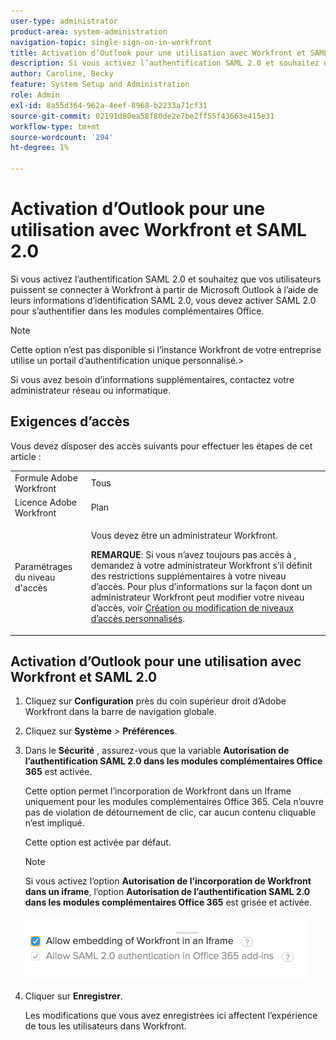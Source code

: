 ```yaml
---
user-type: administrator
product-area: system-administration
navigation-topic: single-sign-on-in-workfront
title: Activation d’Outlook pour une utilisation avec Workfront et SAML 2.0
description: Si vous activez l’authentification SAML 2.0 et souhaitez que vos utilisateurs puissent se connecter à Workfront à partir de Microsoft Outlook à l’aide de leurs informations d’identification SAML 2.0, vous devez activer SAML 2.0 pour s’authentifier dans les modules complémentaires Office.
author: Caroline, Becky
feature: System Setup and Administration
role: Admin
exl-id: 8a55d364-962a-4eef-8968-b2233a71cf31
source-git-commit: 02191d80ea58f80de2e7be2ff55f43663e415e31
workflow-type: tm+mt
source-wordcount: '294'
ht-degree: 1%

---
```


# Activation d’Outlook pour une utilisation avec Workfront et SAML 2.0

Si vous activez l’authentification SAML 2.0 et souhaitez que vos utilisateurs puissent se connecter à Workfront à partir de Microsoft Outlook à l’aide de leurs informations d’identification SAML 2.0, vous devez activer SAML 2.0 pour s’authentifier dans les modules complémentaires Office.

>[!NOTE]
>
>Cette option n’est pas disponible si l’instance Workfront de votre entreprise utilise un portail d’authentification unique personnalisé.>
><!--
>or is enabled with Adobe IMS>
>-->
>Si vous avez besoin d’informations supplémentaires, contactez votre administrateur réseau ou informatique.

## Exigences d’accès

Vous devez disposer des accès suivants pour effectuer les étapes de cet article :

<table style="table-layout:auto"> 
 <col> 
 <col> 
 <tbody> 
  <tr> 
   <td role="rowheader">Formule Adobe Workfront</td> 
   <td>Tous</td> 
  </tr> 
  <tr> 
   <td role="rowheader">Licence Adobe Workfront</td> 
   <td>Plan</td> 
  </tr> 
  <tr> 
   <td role="rowheader">Paramétrages du niveau d'accès</td> 
   <td> <p>Vous devez être un administrateur Workfront.</p> <p><b>REMARQUE</b>: Si vous n’avez toujours pas accès à , demandez à votre administrateur Workfront s’il définit des restrictions supplémentaires à votre niveau d’accès. Pour plus d’informations sur la façon dont un administrateur Workfront peut modifier votre niveau d’accès, voir <a href="../../../administration-and-setup/add-users/configure-and-grant-access/create-modify-access-levels.md" class="MCXref xref">Création ou modification de niveaux d’accès personnalisés</a>.</p> </td> 
  </tr> 
 </tbody> 
</table>

## Activation d’Outlook pour une utilisation avec Workfront et SAML 2.0

1. Cliquez sur **Configuration** près du coin supérieur droit d’Adobe Workfront dans la barre de navigation globale.
1. Cliquez sur **Système** > **Préférences**.

1. Dans le **Sécurité** , assurez-vous que la variable **Autorisation de l’authentification SAML 2.0 dans les modules complémentaires Office 365** est activée.

   Cette option permet l’incorporation de Workfront dans un Iframe uniquement pour les modules complémentaires Office 365. Cela n’ouvre pas de violation de détournement de clic, car aucun contenu cliquable n’est impliqué.

   Cette option est activée par défaut.

   >[!NOTE]
   >
   >Si vous activez l’option **Autorisation de l’incorporation de Workfront dans un iframe**, l’option **Autorisation de l’authentification SAML 2.0 dans les modules complémentaires Office 365** est grisée et activée.
   >
   >![](assets/if-you-enable.png)

1. Cliquer sur **Enregistrer**.

   Les modifications que vous avez enregistrées ici affectent l’expérience de tous les utilisateurs dans Workfront.
